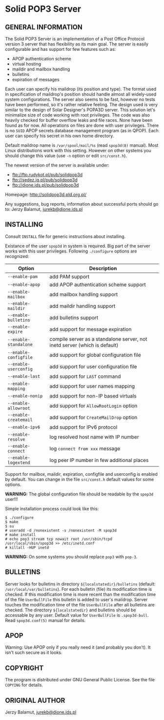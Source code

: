# Solid POP3 Server

## GENERAL INFORMATION

The Solid POP3 Server is an implementation of a Post Office Protocol version 3
server that has flexibility as its main goal. The server is easily
configurable and has support for few features such as:

- APOP authentication scheme
- virtual hosting
- maildir and mailbox handling
- bulletins
- expiration of messages

Each user can specify his maildrop (its position and type). The format
used in specification of maildrop's position should handle almost all
widely-used system configurations. The server also seems to be fast, however no
tests have been performed, so it's rather relative feeling. The design used
is very similar to the design of Solar Designer's POPA3D server. This solution
let's minimalize size of code working with root privileges. The code was also
heavily checked for buffer overflow leaks and file races. None have been found
as for now. All operations on files are done with user privileges. There
is no `SUID` APOP secrets database management program (as in QPOP). Each user
can specify his secret in his own home directory.

Default maildrop name is `/var/spool/mail/%s` (read `spop3d(8)` manual).
Most Linux distributions work with this setting. However on other systems
you should change this value (use `-n` option or edit `src/const.h`).

The newest version of the server is available under:

- <ftp://ftp.rudykot.pl/pub/solidpop3d>
- <ftp://sedez.iq.pl/pub/solidpop3d>
- <ftp://dione.ids.pl/pub/solidpop3d>

Homepage:
    http://solidpop3d.pld.org.pl/

Any suggestions, bug reports, information about successful ports should go to:
    Jerzy Balamut, <jurekb@dione.ids.pl>


## INSTALLING

Consult `INSTALL` file for generic instructions about installing.

Existance of the user `spop3d` in system is required. Big part of the server
works with this user privileges. Following `./configure` options are recognized:

Option                  | Description
----------------------- |---------------------------------------------------------------------------
`--enable-pam`          | add PAM support
`--enable-apop`         | add APOP authentication scheme support
`--enable-mailbox`      | add mailbox handling support
`--enable-maildir`      | add maildir handling support
`--enable-bulletins`    | add bulletins support
`--enable-expire`       | add support for message expiration
`--enable-standalone`   | compile server as a standalone server, not inetd server (which is default)
`--enable-configfile`   | add support for global configuration file
`--enable-userconfig`   | add support for user configuration file
`--enable-last`         | add support for `LAST` command
`--enable-mapping`      | add support for user names mapping
`--enable-nonip`        | add support for non-IP based virtuals
`--enable-allowroot`    | add support for `AllowRootLogin` option
`--enable-createmail`   | add support for `CreateMailDrop` option
`--enable-ipv6`         | add support for IPv6 protocol
`--enable-resolve`      | log resolved host name with IP number
`--enable-connect`      | log `connect from xxx` message
`--enable-logextend`    | log peer IP number in few additional places

Support for mailbox, maildir, expiration, configfile and userconfig 
is enabled by default. You can change in the file `src/const.h` default
values for some options.

**WARNING:** The global configuration file should be readable by the `spop3d` user!!!

Simple installation process could look like this:

```
$ ./configure
$ make
$ su
# useradd -d /nonexistent -s /nonexistent -M spop3d
# make install
# echo pop3 stream tcp nowait root /usr/sbin/tcpd /usr/local/sbin/spop3d >> /etc/inetd.conf
# killall -HUP inetd
```

**WARNING:** On some systems you should replace `pop3` with `pop-3`.


## BULLETINS

Server looks for bulletins in directory `${localstatedir}/bulletins` (default:
`/usr/local/var/bulletins`). For each bulletin (file) its modification time
is checked. If this modification time is more recent than the modification time
of the file `UserBullFile` this bulletin is added to user's maildrop. Server
touches the modification time of the file `UserBullFile` after all bulletins
are checked. The directory `${localstatedir}` and bulletins should be accessable
by any user. Default value for `UserBullFile` is `.spop3d-bull`. Read
`spop3d.conf(5)` manual for details.


## APOP

Warning: Use APOP only if you really need it (and probably you don't).
It isn't such secure as it looks.


## COPYRIGHT

The program is distributed under GNU General Public License.
See the file `COPYING` for details.


## ORIGINAL AUTHOR

Jerzy Balamut, <jurekb@dione.ids.pl>
